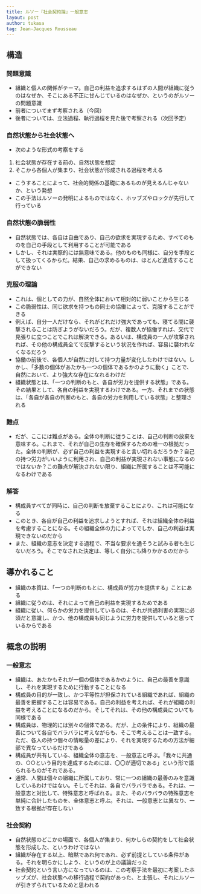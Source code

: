 ```yaml
---
title: ルソー『社会契約論』一般意志
layout: post
author: tukasa
tag: Jean-Jacques Rousseau
---
```

## 構造

### 問題意識

- 組織と個人の関係がテーマ。自己の利益を追求するはずの人間が組織に従うのはなぜか、そこにある不正に甘んじているのはなぜか、というのがルソーの問題意識
- 前者についてまず考察される（今回）
- 後者については、立法過程、執行過程を見た後で考察される（次回予定）

### 自然状態から社会状態へ

- 次のような形式の考察をする

1. 社会状態が存在する前の、自然状態を想定
2. そこから各個人が集まり、社会状態が形成される過程を考える

- こうすることによって、社会的関係の基礎にあるものが見えるんじゃないか、という発想
- この手法はルソーの発明によるものではなく、ホッブズやロックが先行して行っている

### 自然状態の脆弱性

- 自然状態では、各自は自由であり、自己の欲求を実現するため、すべてのものを自己の手段として利用することが可能である
- しかし、それは実際的には無意味である。他のものも同様に、自分を手段として扱ってくるからだ。結果、自己の求めるものは、ほとんど達成することができない

### 克服の理論

- これは、個としての力が、自然全体において相対的に弱いことから生じる
- この脆弱性は、同じ欲求を持つもの同士の協働によって、克服することができる
- 例えば、自分一人だけなら、それがどれだけ強大であっても、寝てる間に襲撃されることは防ぎようがないだろう。だが、複数人が協働すれば、交代で見張りに立つことでこれは解決できる。あるいは、構成員の一人が攻撃されれば、その他の構成員全てで反撃するという状況を作れば、容易に襲われなくなるだろう
- 協働の前後で、各個人が自然に対して持つ力量が変化したわけではない。しかし、「多数の個体があたかも一つの個体であるかのように動く」ことで、自然において、より強大な存在になれるわけだ
- 組織状態とは、「一つの判断のもと、各自が労力を提供する状態」である。その結果として、各自の利益を実現するわけである。一方、それまでの状態は、「各自が各自の判断のもと、各自の労力を利用している状態」と整理される

### 難点

- だが、ここには難点がある。全体の判断に従うことは、自己の判断の放棄を意味する。これまで、それが自己の生存を確保するための唯一の根拠だった。全体の判断が、必ず自己の利益を実現すると言い切れるだろうか？自己の持つ労力がいいように利用され、自己の利益が実現されない事態になるのではないか？この難点が解決されない限り、組織に所属することは不可能になるわけである

### 解答

- 構成員すべてが同時に、自己の判断を放棄することにより、これは可能になる
- このとき、各自が自己の利益を追求しようとすれば、それは組織全体の利益を考慮することになる。その組織全体の力によってでしか、自己の利益は実現できないのだから
- また、組織の意志を決定する過程で、不当な要求を通そうと試みる者も生じないだろう。そこでなされた決定は、等しく自分にも降りかかるのだから

## 導かれること

- 組織の本質は、「一つの判断のもとに、構成員が労力を提供する」ことにある
- 組織に従うのは、それによって自己の利益を実現するためである
- 組織に従い、何らかの労力を提供しているのは、それが共通利害の実現に必須だと意識し、かつ、他の構成員も同じように労力を提供していると思っているからである

## 概念の説明

### 一般意志

- 組織は、あたかもそれが一個の個体であるかのように、自己の最善を意識し、それを実現するために行動することになる
- 構成員の目的が一致し、かつ平等性が担保されている組織であれば、組織の最善を把握することは容易である。自己の利益を考えれば、それが組織の利益を考えることになるのだから。そしてそれは、その他の構成員についても同様である
- 構成員は、物理的には別々の個体である。だが、上の条件により、組織の最善について各自でバラバラに考えながらも、そこで考えることは一致する。ただ、各人の持つ個々の情報量の差により、それを実現するための方法が細部で異なっているだけである
- 構成員が共有している、組織全体の意志を、一般意志と呼ぶ。「我々に共通の、○○という目的を達成するためには、〇〇が適切である」という形で語られるものがそれである。
- 通常、人間は個々の組織に所属しており、常に一つの組織の最善のみを意識しているわけではない。そしてそれは、各自でバラバラである。それは、一般意志と対比して、特殊意志と呼ばれる。また、そのバラバラの特殊意志を単純に合計したものを、全体意志と呼ぶ。それは、一般意志とは異なり、一致する根拠が存在しない

### 社会契約

- 自然状態のどこかの場面で、各個人が集まり、何かしらの契約をして社会状態を形成した、というわけではない
- 組織が存在する以上、暗黙であれ何であれ、必ず前提としている条件がある。それを明らかにしよう、というのが上の議論だった
- 社会契約という言い方になっているのは、この考察手法を最初に考案したホッブズが、社会状態への移行過程で契約があった、と主張し、それにルソーが引きずられているためと思われる